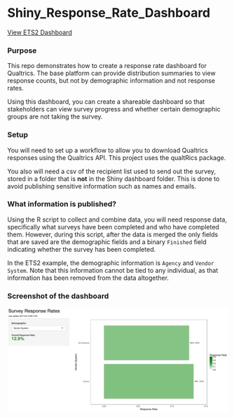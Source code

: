 # Shiny_Response_Rate_Dashboard

[View ETS2 Dashboard](https://jakemsnyder.shinyapps.io/ets2_response_rate_dashboard/)

### Purpose
This repo demonstrates how to create a response rate dashboard for Qualtrics. The base platform can provide distribution
summaries to view response counts, but not by demographic information and not response rates.

Using this dashboard, you can create a shareable dashboard so that stakeholders can view survey progress and whether
certain demographic groups are not taking the survey.


### Setup
You will need to set up a workflow to allow you to download Qualtrics responses using the Qualtrics API. This project uses the qualtRics package.

You also will need a csv of the recipient list used to send out the survey, stored in a folder that is **not** in the Shiny dashboard folder. This is done to avoid publishing sensitive information such as names and emails.

### What information is published?
Using the R script to collect and combine data, you will need response data, specifically what surveys have been
completed and who have completed them. However, during this script, after the data is merged the only fields that 
are saved are the demographic fields and a binary `Finished` field indicating whether the survey has been completed.

In the ETS2 example, the demographic information is `Agency` and `Vendor System`. Note that this information cannot be tied 
to any individual, as that information has been removed from the data altogether.

### Screenshot of the dashboard

![Screenshot of dashboard](https://github.com/jakemsnyder/Shiny_Response_Rate_Dashboard/blob/master/Final%20Image.png)

